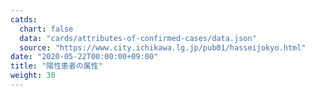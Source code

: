 ```yaml
---
catds:
  chart: false
  data: "cards/attributes-of-confirmed-cases/data.json"
  source: "https://www.city.ichikawa.lg.jp/pub01/hasseijokyo.html"
date: "2020-05-22T00:00:00+09:00"
title: "陽性患者の属性"
weight: 30
---
```

